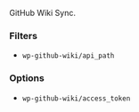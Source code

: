 GitHub Wiki Sync.


### Filters
* `wp-github-wiki/api_path`


### Options
* `wp-github-wiki/access_token`